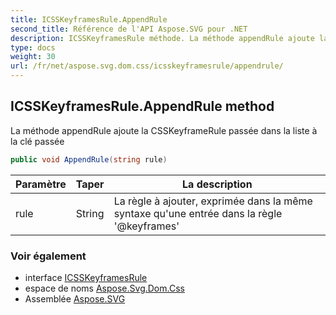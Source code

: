```yaml
---
title: ICSSKeyframesRule.AppendRule
second_title: Référence de l'API Aspose.SVG pour .NET
description: ICSSKeyframesRule méthode. La méthode appendRule ajoute la CSSKeyframeRule passée dans la liste à la clé passée
type: docs
weight: 30
url: /fr/net/aspose.svg.dom.css/icsskeyframesrule/appendrule/
---
```

## ICSSKeyframesRule.AppendRule method

La méthode appendRule ajoute la CSSKeyframeRule passée dans la liste à la clé passée

```csharp
public void AppendRule(string rule)
```

| Paramètre | Taper | La description |
| --- | --- | --- |
| rule | String | La règle à ajouter, exprimée dans la même syntaxe qu'une entrée dans la règle '@keyframes' |

### Voir également

* interface [ICSSKeyframesRule](../)
* espace de noms [Aspose.Svg.Dom.Css](../../icsskeyframesrule/)
* Assemblée [Aspose.SVG](../../../)


